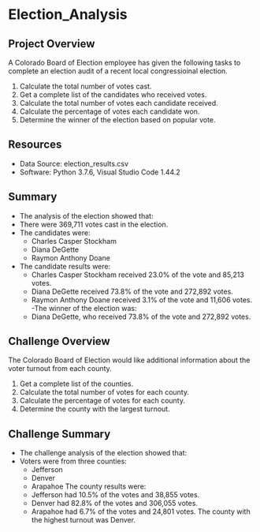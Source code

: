 # Election_Analysis

## Project Overview
A Colorado Board of Election employee has given the following tasks to complete an election audit of a recent local congressioinal election.

1. Calculate the total number of votes cast.
2. Get a complete list of the candidates who received votes.
3. Calculate the total number of votes each candidate received.
4. Calculate the percentage of votes each candidate won.
5. Determine the winner of the election based on popular vote.

## Resources
- Data Source: election_results.csv
- Software:  Python 3.7.6, Visual Studio Code 1.44.2

## Summary
- The analysis of the election showed that:
- There were 369,711 votes cast in the election.
- The candidates were:
  - Charles Casper Stockham
  - Diana DeGette
  - Raymon Anthony Doane
- The candidate results were:
  - Charles Casper Stockham received 23.0% of the vote and 85,213 votes.
  - Diana DeGette received 73.8% of the vote and 272,892 votes.
  - Raymon Anthony Doane received 3.1% of the vote and 11,606 votes.
 -The winner of the election was:
  - Diana DeGette, who received 73.8% of the vote and 272,892 votes.
  
## Challenge Overview
The Colorado Board of Election would like additional information about the voter turnout from each county.

1. Get a complete list of the counties.
3. Calculate the total number of votes for each county.
4. Calculate the percentage of votes for each county.
5. Determine the county with the largest turnout.

## Challenge Summary
- The challenge analysis of the election showed that:
- Voters were from three counties:
  - Jefferson
  - Denver
  - Arapahoe
The county results were:
  - Jefferson had 10.5% of the votes and 38,855 votes.
  - Denver had 82.8% of the votes and 306,055 votes.
  - Arapahoe had 6.7% of the votes and 24,801 votes.
The county with the highest turnout was Denver.
  
